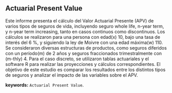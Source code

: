 ## Actuarial Present Value
Este informe presenta el cálculo del Valor Actuarial Presente (APV) de varios tipos de seguros de vida, incluyendo seguro whole life, n-year term, y n-year term increasing, tanto en casos continuos como discontinuos. Los cálculos se realizaron para una persona con edad(x) 10, bajo una tasa de interés del 6 %, y siguiendo la ley de Moivre con una edad máxima(w) 110. Se consideraron diversas estructuras de productos, como seguros diferidos con un período(m) de 2 años y seguros fraccionados trimestralmente con (m-thly) 4. Para el caso discreto, se utilizaron tablas actuariales y el software R para realizar las proyecciones y cálculos correspondientes. El objetivo de este estudio es comparar los resultados entre los distintos tipos de seguros y analizar el impacto de las variables sobre el APV.


**keywords:** `Actuarial Present Value`.
